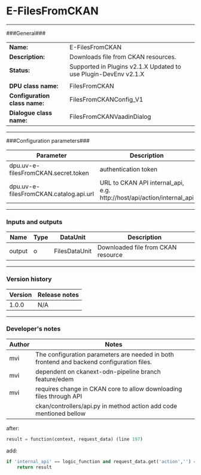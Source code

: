 # E-FilesFromCKAN #
----------

###General###

|                              |                                                               |
|------------------------------|---------------------------------------------------------------|
|**Name:**                     |E-FilesFromCKAN                                                |
|**Description:**              |Downloads file from CKAN resources.                            |
|**Status:**                   |Supported in Plugins v2.1.X Updated to use Plugin-DevEnv v2.1.X |
|                              |                                                               |
|**DPU class name:**           |FilesFromCKAN                                                  | 
|**Configuration class name:** |FilesFromCKANConfig_V1                                         |
|**Dialogue class name:**      |FilesFromCKANVaadinDialog                                      | 

***

###Configuration parameters###

|Parameter                        |Description                             |                                                        
|---------------------------------|----------------------------------------|
|dpu.uv-e-filesFromCKAN.secret.token |authentication token |
|dpu.uv-e-filesFromCKAN.catalog.api.url |URL to CKAN API internal_api, e.g. http://host/api/action/internal_api  |

***

### Inputs and outputs ###

|Name                |Type       |DataUnit                         |Description                        |
|--------------------|-----------|---------------------------------|-----------------------------------|
|output              |o          |FilesDataUnit                    |Downloaded file from CKAN resource |


***

### Version history ###

|Version            |Release notes                                   |
|-------------------|------------------------------------------------|
|1.0.0              |N/A                                             |                                


***

### Developer's notes ###

|Author            |Notes                 |
|------------------|----------------------|
|mvi               |The configuration parameters are needed in both frontend and backend configuration files. |
|mvi               |dependent on ckanext-odn-pipeline branch feature/edem| 
|mvi               |requires change in CKAN core to allow downloading files through API|
|                  |ckan/controllers/api.py in method action add code mentioned bellow|

after:
```python
result = function(context, request_data) (line 197)
```
add:
```python
if 'internal_api' == logic_function and request_data.get('action','') == 'resource_download':
	return result
```

